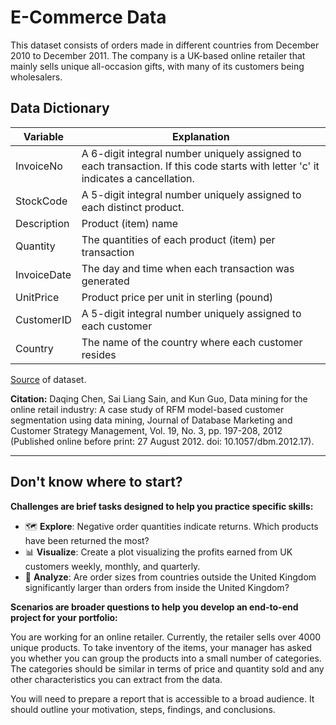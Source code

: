 # E-Commerce Data

This dataset consists of orders made in different countries from December 2010 to December 2011. The company is a UK-based online retailer that mainly sells unique all-occasion gifts, with many of its customers being wholesalers.

## Data Dictionary

| Variable |	Explanation |
|-----|------|
| InvoiceNo	| A 6-digit integral number uniquely assigned to each transaction. If this code starts with letter 'c' it indicates a cancellation. |
| StockCode	| A 5-digit integral number uniquely assigned to each distinct product. |
| Description |	Product (item) name |
| Quantity | The quantities of each product (item) per transaction |
| InvoiceDate |	The day and time when each transaction was generated |
| UnitPrice	| Product price per unit in sterling (pound) | 
| CustomerID | A 5-digit integral number uniquely assigned to each customer |
| Country	| The name of the country where each customer resides |

[Source](https://archive.ics.uci.edu/ml/datasets/online+retail#)  of dataset.

**Citation:** Daqing Chen, Sai Liang Sain, and Kun Guo, Data mining for the online retail industry: A case study of RFM model-based customer segmentation using data mining, Journal of Database Marketing and Customer Strategy Management, Vol. 19, No. 3, pp. 197-208, 2012 (Published online before print: 27 August 2012. doi: 10.1057/dbm.2012.17).


-----------

## Don't know where to start?

**Challenges are brief tasks designed to help you practice specific skills:**

- 🗺️ **Explore**: Negative order quantities indicate returns. Which products have been returned the most?
- 📊 **Visualize**: Create a plot visualizing the profits earned from UK customers weekly, monthly, and quarterly.
- 🔎 **Analyze**: Are order sizes from countries outside the United Kingdom significantly larger than orders from inside the United Kingdom?

**Scenarios are broader questions to help you develop an end-to-end project for your portfolio:**

You are working for an online retailer. Currently, the retailer sells over 4000 unique products. To take inventory of the items, your manager has asked you whether you can group the products into a small number of categories. The categories should be similar in terms of price and quantity sold and any other characteristics you can extract from the data.

You will need to prepare a report that is accessible to a broad audience. It should outline your motivation, steps, findings, and conclusions.
